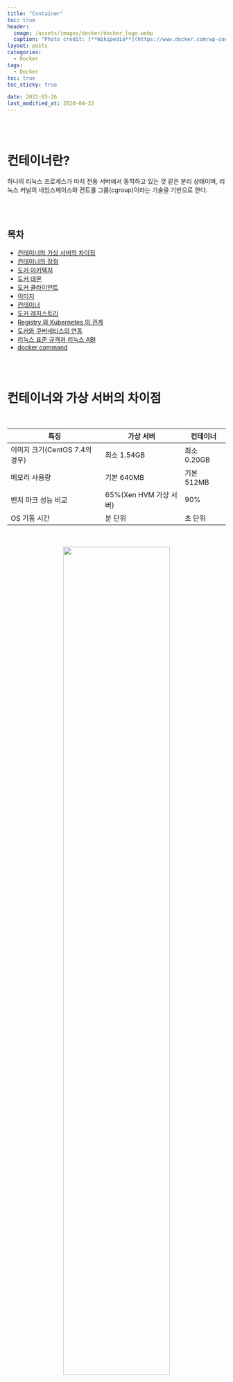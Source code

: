 ```yaml
---
title: "Container"
toc: true
header:
  image: /assets/images/docker/docker_logo.webp
  caption: "Photo credit: [**Wikipedia**](https://www.docker.com/wp-content/uploads/2022/03/vertical-logo-monochromatic.png)"
layout: posts
categories:
  - Docker
tags:
  - Docker
toc: true
toc_sticky: true

date: 2022-03-26
last_modified_at: 2020-04-22
---
```


<br><br>

<a id="home1"></a>

# 컨테이너란?

하나의 리눅스 프로세스가 마치 전용 서버에서 동작하고 있는 것 같은 분리 상태이며, 리눅스 커널의 네임스페이스와 컨트롤 그룹(cgroup)이라는 기술을 기반으로 한다.

<br><br>

## 목차

- [컨테이너와 가상 서버의 차이점](#1)
- [컨테이너의 장점](#2)
- [도커 아키텍처](#3)
- [도커 데몬](#4)
- [도커 클라이언트](#5)
- [이미지](#6)
- [컨테이너](#7)
- [도커 레지스트리](#8)
- [Registry 와 Kubernetes 의 관계](#9)
- [도커와 쿠버네티스의 연동](#10)
- [리눅스 표준 규격과 리눅스 ABI](#11)
- [docker command](#12)


<br><br>

<a id="1"></a> 

# 컨테이너와 가상 서버의 차이점
<br>
<div align="center">
<table>
    <thead>
        <tr>
            <th colspan="1">특징</th>
            <th colspan="1">가상 서버</th>
            <th colspan="1">컨테이너</th>
        </tr>
    </thead>
    <tbody>
        <tr>
            <td>이미지 크기(CentOS 7.4의 경우)</td>
            <td>최소 1.54GB</td>
            <td>최소 0.20GB</td>
        </tr>
        <tr>
            <td>메모리 사용량</td>
            <td>기본 640MB</td>
            <td>기본 512MB</td>
        </tr>
        <tr>
            <td>벤치 마크 성능 비교</td>
            <td>65%(Xen HVM 가상 서버)</td>
            <td>90%</td>
        </tr>
        <tr>
            <td>OS 기동 시간</td>
            <td>분 단위</td>
            <td>초 단위</td>
        </tr>
    </table>
</thead>
<br><br>

<img src="https://user-images.githubusercontent.com/45858414/128109064-84d5312a-7640-4d85-9e60-9d674785ba56.png" width="70%" height="70%"/>
</div>
<br><br>

* Windows나 Mac에서 컨테이너를 돌리려면 리눅스 커널을 위해 가상 서버 필요(Hyper-V[windows10], HyperKit[Mac] 위에서 LinuxKit 기동).
* LinuxKit 은 컨테이너를 실행하기 위한 경량의 리눅스 서브 시스템으로 도커(Docker), IBM, 리눅스 파운데이션(Linux Foundation), 마이크로소프트(Microsoft), ARM, 휴렛 패커드(Hewlett Packard), 인텔(Intel)과 같은 회사가 만듬
* 컨테이너는 하이버바이저상의 가상 서버에서도 사용할 수 있어 퍼블릭 클라우드의 '가상 서버'나 온프레미스의 Openstack 위에서 많이 활용 됨
<br><br>
<div align="center">
<img src="https://user-images.githubusercontent.com/45858414/128111801-372e29b2-5b3d-4ac5-8800-7528aa0580cb.png" width="70%" height="70%"/>

</div>
<br>

<div align="right"> 

[목차로](#home1) 
</div><br><br>



<a id="2"></a> 

# 컨테이너의 장점

<br><br>

### 인프라의 사용률 향상


* 하나의 물리서버나 가상 서버 위에서 여러 개의 컨테이너를 돌릴 수 있다.
* CPU와 메모리 사용률을 높여 하드웨어를 효율적을 이용할 수 있다.

<br><br>

### 빠른 기동 시간

* 컨테이너의 기동 시간은 가상 서버나 물리 서버의 기동 시간보다 훨씬 빠르다.
* 운영체제, 애플리케이션, 미들웨어 등 다양한 이미지를 쉽게 얻을 수 있다.
* 설치 작업이나 설정 작업이 줄어든다.
* 네트워크, 볼륨(외부 저장)을 소프트웨어 정의 오브젝트로 작성할 수 있다.

<br><br>

### 불변 실행 환경(Immutable Infrastructure)

* 애플리케이션 실행에 필요한 소프트웨어를 모두 포함하여 컨테이너를 작성할 수 있다.
* 컨테이너를 조합하여 시스템을 구성함으로써 특징 서버 환경에 대한 종속성을 배제할 수 있따.
* 개발 환경과 운영 환경의 차이를 줄일 수 있다.
<div align="right"> 

[목차로](#home1) 
</div><br><br><br>

<a id="3"></a> 

# 도커 아키텍처

<br>

<div align="center">
<img src="https://user-images.githubusercontent.com/45858414/128115987-5ddec64e-f51c-49a4-8099-a1c33eacd93d.png" width="70%" height="70%"/>
</div>
<br><br>

* 리눅스 커널이 제공하는 기능을 활용하면 자체적 컨테이너를 만드는 것이 가능하나, 재사용이나 공유가 어렵다.
* 도커는 Build(작성), Ship(이동), Run(실행) 기능 지원
* 도커는 도커 데몬 서버와 클라이언트인 도커 커맨드, 이미지 보관소인 레지스트리로 구성



<div align="right"> 

[목차로](#home1) 
</div><br><br>

<a id="4"></a>

# 도커 데몬

* 클라이언트인 도커 커맨드의 명령을 받아들여서 도커 오브젝트인 이미지, 컨테이너, 볼륨, 네트워크 등을 관리
* 네트워크 너머에 있는 원격 클라이언트로부터 요청을 받는 것 가능

<div align="right"> 

[목차로](#home1) 
</div><br><br>

<a id="5"></a>

# 도커 클라이언트

도커 커맨드는 컨테이너를 조작하는 커맨드 라인 유저 인터페이스로 도커 데몬의 클라이언트다.
도커 커맨드는 도커 API를 사용하여 도커 데몬에 요청을 보낸다.

```
    1. docker build : 베이서 이미지에 기능을 추가하여 새로운 이미지를 만들 때 사용
    2. docker pull : 레지스트리에서 이미지를 로컬에 다운로드할 때 사용
    3. docker run : 이미지를 바탕으로 컨테이너를 실행

```
<div align="right"> 

[목차로](#home1) 
</div><br><br>

<a id="6"></a>

# 이미지

이미지는 읽기 전용인 컨테이너의 템플릿을 말한다.(컨테이너를 기동하기 위한 실행 파링과 설정 파일의 묶음)
컨테이너를 실행하면 이미지에 담긴 미들웨어나 애플리케이션이 설정에 따라 기동한다.

예시 ) Jenkins 컨테이너

<div align="center">
<img src="https://user-images.githubusercontent.com/45858414/128120835-f87d1327-72a4-4f07-9e64-6a4bc97b3727.png" width="70%" height="70%"/>
</div>
<br><br>


* 대부분의 이미지는 다른 이미지에 기반하여 만들어진다. (웹 서버인 Nginx의 컨테이너는 리눅스 배포판 중 하나인 데이안에 기반하여 만들어 짐)
* 이미지를 만들 때는 기반 이미지와 설치 스크립트 등을 Dockerfile에 기재하여 빌드한다.
<br>

예시 ) Nginx 컨테이너

<div align="center">
<img src="https://user-images.githubusercontent.com/45858414/128124729-89f1a80f-ad42-4b76-8e46-b0e19aeb8bec.png" width="70%" height="70%"/>
</div>
<br>

1. docker build 명령어를 통해 읽기
2. 기반이 되는 데비안 이미지가 로컬에 없으면 레지스트리로 부터 다운
3. 데비안 이미지를 컨테이너로 기동
4. Nginx 패키지를 설치하고 설정 파일을 추가
5. 새로운 이미지 Nginx로 로컬 리포지터리에 저장

<br>

<div align="right"> 

[목차로](#home1) 
</div><br><br>

<a id="7"></a>

# 컨테이너

컨테이너는 하나의 프로세스라고 불 수 있다.
리눅스의 네임스페이스나 컨트롤 그룹(cgroups)을 통해 다른 프로세스들과 완전히 분리되어 실행되는 프로세스이다.
그러나 컨테이너는 정지된 상태로도 관리되기 때문에 보다 명확하게 표현하자면 '실행 가능한 이미지의 인스턴스' 라고 할 수 있다.

* 'docker run' 명령어를 통해 이미지는 컨테이너로 변환되어 하나의 인스턴스가 된다. (하나의 IP 주소를 가지는 독립된 서버처럼 동작)
* 'docker stop' 혹은 'docker kill' 명령어를 통해 정상 종료 혹은 강제 종료를 할 수 있다. 정지 상태는 삭제된 상태가 아니다.
* 'docker rm' 에 의해 지워지기 전까지 기동했을 때의 샐행 옵션과 로그들을 간직한다.
* 'docker start' 명령어를 사용하여 정지된 컨테이너를 다시 사용할 수 있지만 정지 전 할당된 IP 주소는 유지되지 않는다.

<br>
<div align="center">
<img src="https://user-images.githubusercontent.com/45858414/128132916-7e1abfe0-ae50-458d-9729-e43c654a0770.png" width="70%" height="70%"/>
</div>
<br>

<div align="right"> 

[목차로](#home1) 
</div><br><br>

<a id="8"></a>

# 도커 레지스트리

<br>

* 도커 레지스트리는 컨테이너의 이미지가 보관 되는 곳이다. 도커는 기본으로 도커 허브에 있는 이미지를 찾도록 설정되어 있다.
* 레지스트리 : 리포지터리를 여러개 가지는 보관 서비스
* 리포지터리 : 하나의 이미지에 대해 태그를 사용하여 다양한 출시 버전을 보관

<br><br>

### 퍼블릭 레지스트리

<br>

누구나 이용할 수 있도록 공개된 레지스트리. 도커 허브의 경우 무료로 사용 가능.(비공개는 과금)

git에 있는 Dockerfile이나 소스 코드를 편집하여 push 하면 자동으로 이미지를 빌드하고 repository에 등록해 주고, container의 취약성을 검사하고 보고 해주는 registry 도 있다.

* Docker Hub
* Quay

<br><br>

### 클라우드 레지스트리

<br>

퍼블릭 클라우드가 제공하는 Registry 서비스. 접근 가능한 계정을 제한하여 비공개로 운영할 수 있다.

* Amazon Elastic Container Registry
* Azure Container Registry
* Google Container Registry
* IBM Colud Container Registry

<br><br>

### 비공개 레지스트리

<br>

회사나 팀 전용으로 Registry를 구축하여 운영하는 경우에 해당. 오픈 소스로 이용할 수 있는 Registry software는 아래와 같다.

* Harbor
* GitLab Container Registry
* registry

쿠버네티스를 코어로 하는 소프트웨어 제품들 중에는 레지스트리 기능이 포함된 경우도 있다.

<div align="right"> 

[목차로](#home1) 
</div><br><br>

<a id="9"></a>

# Registry 와 Kubernetes 의 관계

<br>

쿠버네티스에서도 Registry에서 이미지를 다운로드 받아 컨테이너를 실행함.


1. docker build로 이미지 빌드
2. docker push로 이미지를 Registry에 등록
3. kubectl 커맨드로 매니페스트에 기재한 오브젝트들의 생성 요청
4. 매니페스트에 기재된 Repository로 부터 컨테이너의 이미지를 다운
5. Container 를 Pod 위에서 기동

예시) 

<div align="center">
<img src="https://user-images.githubusercontent.com/45858414/128136339-cda2870d-b611-46de-ba92-9d3869dc582b.png" width="70%" height="70%"/>
</div>

<div align="right"> 

[목차로](#home1) 
</div><br><br>

<a id="10"></a>

# 도커와 쿠버네티스의 연동

<br>

쿠버네티스는 도커를 컨테이너의 런타임 환경으로 사용. 

* 도커 데몬 프로세스인 dockerd 와 연동하여 동작하는 containerd 프로세스는 도커 기업이 개발하다가 CNCF(Cloud Native Computing Foundation)로 기증
* containerd는 이미지 보관 및 전송, 컨테이너 실행, 볼륨과 네트워크 연결과 같은 컨테이너의 라이프 사이클을 호스트에서 완전히 관리할 수 있게 됨
* containerd의 버전 1.1 부터는 CRI(Container Runtime Interface)에 대응하여 네이티브 kubelet 도 연동 가능
* conteinerd는 OCI(Open Container Initiative)의 표준 사양에 준하는 컨테이너 런타임 runC를 사용
* CRI를 통해 컨테이너 실행 요청을 받으면 containerd는 containerd-shim을 만든다. runC는 컨테이너를 띄운 후 바로 종료하며, containerd-shim 이 프로세르로 남음.
* 향후 쿠버네티스의 컨테이너 실행 환경은 도커 설치를 필수로 하지 않게 되어, 보다 심플, 경량화 된 방향으로 개발 진행 중. (public cloud 의 쿠버네티스도 kublet이 containerd와 직접 연계하는 방향으로 진행)

<br><br>
<div align="center">
<img src="https://user-images.githubusercontent.com/45858414/128138268-437c318f-60eb-4415-b74e-224097ae7549.png" width="70%" height="70%"/>
</div>

<div align="right"> 

[목차로](#home1) 
</div><br><br>

<a id="11"></a>

# 리눅스 표준 규격과 리눅스 ABI

<br>

리눅스 배포판과 커널 버전이 달라도 동작하는 이유는

1. LBS(Linux Base Standard)는 소스 코드를 컴파일한 시점에서 호환성 있는 머신 코드를 생성하도록 ISO 규격으로 표준화되어 있다.
2. 리눅스 ABI(Application Binary Interface)로 인해 리눅스 커널의 버전이 올라가도 유저 공간에서 동작하는 바이너리 레벨의 호환성은 유지된다.

<br>

### 리눅스 커널 기술

<br>

##### 1. Namespace

<br>

네임스페이스는 리눅스 커널에 사용된 기술로 컨테이너가 하나의 독립된 서버와 같이 동작할 수 있게 한다. 네임스페이스를 사용하면 특정 프로세스를 다른 프로세스로부터 분리시켜 같은 네임스페이스 내에서만 접근할 수 있도록 제한할 수 있다.

<div align="center">
<table>
    <thead>
        <tr>
            <th colspan="1">네임스페이스</th>
            <th colspan="1">의미</th>
            <th colspan="1">역할</th>
        </tr>
    </thead>
    <tbody>
        <tr>
            <td>pid</td>
            <td>PID: Process ID</td>
            <td>리눅스 커널의 프로세스 ID 분리</td>
        </tr>
        <tr>
            <td>net</td>
            <td>NET: Networking</td>
            <td>네트워크 인터페이스(NET) 관리</td>
        </tr>
        <tr>
            <td>ipc</td>
            <td>IPC: Inter Process Communication</td>
            <td>프로세스 간 통신(IPC) 접근 관리</td>
        </tr>
        <tr>
            <td>mnt</td>
            <td>MNT: Mount</td>
            <td>파일 시스템의 마운트 관리</td>
        </tr>
        <tr>
            <td>uts</td>
            <td>UTS: Unix Timesharing System</td>
            <td>커널과 버전 식별자 분리</td>
        </tr>
    </table>
</thead>
</div>

<br><br>

##### 2. 컨트롤 그룹(cgroup)

<br>

도커는 리눅스 커널의 cgroup을 사용한다. cgroup은 프로세스별로 CPU 시간이나 메모리 사용량과 같은 자원을 감시하고 제한한다.

<br><br>

##### 3. 유니온 파일 시스템(UnionFS)

<br>

UnionFS는 다른 파일 시스템에서 파일이나 디렉터리를 투과적으로 겹쳐서, 하나의 일관적인 파일 시스템으로 사용할 수 있게 한다. 도커에서는 UnionFS의 여러 구현체(aufs, vtrfs, overlay2) 중 하나를 선택할 수 있다.
예전에는 aufs가 사용되었으나, Docker CE 버전 17.12 에서는 보다 빠르게 동작하고 구조가 간단한 overlay2가 사용된다.

<br><br>

##### 4. OCI(Open Container Initiative)

<br>

컨테이너의 표준 사양을 책정하기 위해 2015년 6월에 만들어진 단체.

설립 초기에는 도커가 사실상 컨테이너의 표준이었으나, CoreOS가 또 다른 표준화를 진행하고 있어 업계 표준이 필요해짐에 따라, 2017년 7월에 발표한 OCI v1.0은 컨테이너 런타임의 표준 사양인 Runtime Specification v1.0과 이미지 포맷의 표준 사양인 Format Specification v1.0 으로 구성된다.

이에 맞춘 도커의 runC가 있으며, CoreOS의 컨테이너 런타임 rkt도 진행중.

<div align="right"> 

[목차로](#home1) 
</div><br><br>

<a id="12"></a>

# 도커 커맨드
<br>

### 컨테이너 환경 표시
<br>
<table>
    <thead>
        <tr>
            <th colspan="1">커맨드 실행</th>
            <th colspan="1">설명</th>
        </tr>
    </thead>
    <tbody>
        <tr>
            <td>docker version</td>
            <td>도커 클라이언트와 서버 버전 표시</td>
        </tr>
    </tbody>
</table>
<br>

### 컨테이너의 3대 기능
<br>

##### 1. 컨테이너 이미지 빌드 
<br>
<table>
    <thead>
        <tr>
            <th colspan="1">커맨드 실행 예</th>
            <th colspan="1">설명</th>
        </tr>
    </thead>
    <tbody>
        <tr>
            <td>docker build -t 리포지터리:[태그] <br> docker image build -t 리포지터리:[태그]</td>
            <td>현 디렉터리에 있는 Dockerfile을 바탕으로 이미지를 빌드</td>
        </tr>
        <tr>
            <td>docker images <br> docker images ls</td>
            <td>로컬 이미지 목록</td>
        </tr>
        <tr>
            <td>docker rmi 이미지 <br> docker image rm 이미지</td>
            <td>로컬 이미지 삭제</td>
        </tr>
        <tr>
            <td>docker rmi -f 'docker images -aq' <br> docker image prune -a</td>
            <td>로컬 이미지 일괄 삭제</td>
        </tr>
    </tbody>
</table>
<br>
<div align="right"> 

[목차로](#home1) 
</div><br><br>

##### 2. 이미지의 이동과 공유
<br>
<table>
    <thead>
        <tr>
            <th colspan="1">커맨드 실행 예</th>
            <th colspan="1">설명</th>
        </tr>
    </thead>
    <tbody>
        <tr>
            <td>docker pull 원격_리포지터리:[태그] <br> docker image pull 원격_리포지터리:[태그]</td>
            <td>원격 리포지터리의 이미지를 다운로드</td>
        </tr>
        <tr>
            <td>docker tag 이미지:[태그] 원격_리포지터리:[태그] <br> docker image tag 이미지:[태그] 원격_리포지터리:[태그]</td>
            <td>로컬 이미지에 태그 부여</td>
        </tr>
        <tr>
            <td>docker login 레지스트리_서버_URL</td>
            <td>레지스트리 서비스에 로그인</td>
        </tr>
        <tr>
            <td>docker push 원격_리포지터리:[태그]<br>docker image push 원격_리포지터리:[태그]</td>
            <td>로컬 이미지를 레지스트리 서비스에 등록</td>
        </tr>
        <tr>
            <td>docker save -o 파일명 이미지<br>docker image save -o 파일명 이미지</td>
            <td>이미지를 아카이브 형식 파일로 기록</td>
        </tr>
        <tr>
            <td>docker load -i 파일명<br>docker image load -i 파일명</td>
            <td>아카이브 형식 파일을 리포지터리에 등록</td>
        </tr>
        <tr>
            <td>docker export &lt 컨테이너명 | 컨테이너ID &gt -o 파일명 <br>docker container export &lt 컨테이너명 | 컨테이너ID &gt -o 파일명 </td>
            <td>컨테이너명 또는 컨테이너ID로 컨테이너를 지정해서 tar 형식 파일로 기록</td>
        </tr>
        <tr>
            <td>docker import 파일명 리포지터리:[태그]<br>docker image import 파일명 리포지터리:[태그]</td>
            <td>파일로 저장된 이미지를 리포지터리에 입력</td>
        </tr>
    </tbody>
</table>
<br>
<div align="right"> 

[목차로](#home1) 
</div><br><br>

##### 3. 컨테이너 실행
<br>
<table>
    <thead>
        <tr>
            <th colspan="1">커맨드 실행 예</th>
            <th colspan="1">설명</th>
        </tr>
    </thead>
    <tbody>
        <tr>
            <td>docker run --rm -it 이미지 커맨드<br>docker run container --rm -it 이미지 커맨드</td>
            <td>대화형으로 컨테이너를 기동해서 커맨드를 실행, 종료시에는 컨테이너를 삭제. 커맨드에 sh와 bash를 지정하면 대화형 셸로 리눅스 명령어 실행 가능</td>
        </tr>
        <tr>
            <td>docker run -d -p 5000:80 이미지<br> docker container run -d -p 5000:80 이미지</td>
            <td>백그라운드로 컨테이너를 실행. 컨테이너 내 프로세ㅅ의 표준 출력과 표준 에러 출력은 로그에 보존. 보존된 로그의 출력은 'docker logs' 참조. '-p'는 포트 포워딩으로 '호스트_포트:컨테이너_포트'로 지정</td>
        </tr>
        <tr>
            <td>dockerrun -d --name 컨테이너명 -p 5000:80 이미지<br>dockerrun container -d --name 컨테이너명 -p 5000:80 이미지</td>
            <td>컨테이너에 이름을 지정하여 실행</td>
        </tr>
        <tr>
            <td>docker run -v 'pwd'/html:/usr/share/nginx/html -d -p 5000:80 nginx<br>docker container run -v 'pwd'/html:/usr/share/nginx/html -d -p 5000:80 nginx</td>
            <td>컨테이너에 파일 시스템에 디렉터리를 마운트하면서 실행. '-v'는 '로컬_절대_경로:컨테이너_내_경로'</td>
        </tr>
        <tr>
            <td>docker exec -it &lt 컨테이너명 | 컨테이너 ID &gt sh<br>docker container exec -it &lt 컨테이너명 | 컨테이너 ID &gt sh</td>
            <td>실행 중인 컨테이너에 대해서 대화형 셸을 실행</td>
        </tr>
        <tr>
            <td>docker ps<br>docker container ls</td>
            <td>실행 중인 컨테이너 목록 출력</td>
        </tr>
        <tr>
            <td>docker ps -a<br>docker container ls -a</td>
            <td>정지된 컨테이너도 포함하여 출력</td>
        </tr>
        <tr>
            <td>docker stop &lt 컨테이너명 | 컨테이너 ID &gt<br>docker container stop &lt 컨테이너명 | 컨테이너 ID &gt</td>
            <td>컨테이너의 주 프로세스에 시그널 SIGTERM을 전송하여 종료 요청. 타임 아웃 시 강제 종료 진행</td>
        </tr>
        <tr>
            <td>docker kill &lt 컨테이너명 | 컨테이너 ID &gt<br>docker container kill &lt 컨테이너명 | 컨테이너 ID &gt</td>
            <td>컨테이너를 강제 종료</td>
        </tr>
        <tr>
            <td>docker rm &gt 컨테이너명 | 컨테이너 ID &lt<br>docker container rm &gt 컨테이너명 | 컨테이너 ID &lt</td>
            <td>종료한 컨테이너를 삭제</td>
        </tr>
        <tr>
            <td>docker rm 'docker ps -a -q'<br>docker container rm 'docker ps -a -q'</td>
            <td>종료한 컨테이너를 일괄 삭제</td>
        </tr>
        <tr>
            <td>docker commit &gt 컨테이너명 | 컨테이너 ID &lt 리포지터리:[태그]<br>docker container commit  &gt 컨테이너명 | 컨테이너 ID &lt 리포지터리:[태그]</td>
            <td>컨테이너를 이미지로서 리포지터리에 저장</td>
        </tr>
    </tbody>
</table>
<br>
<div align="right"> 

[목차로](#home1) 
</div><br><br>

### 디버그 관련 기능
<br>

<table>
    <thead>
        <tr>
            <th colspan="1">커맨드 실행 예</th>
            <th colspan="1">설명</th>
        </tr>
    </thead>
    <tbody>
        <tr>
            <td>docker logs &lt 컨테이너명 | 컨테이너 ID &gt <br>docker container logs &lt 컨테이너명 | 컨테이너 ID &gt</td>
            <td>컨테이너 로그를 출력</td>
        </tr>
        <tr>
            <td>docker logs -f &lt 컨테이너명 | 컨테이너 ID &gt<br>docker container logs -f &lt 컨테이너명 | 컨테이너 ID &gt</td>
            <td>컨테이너 로그를 실시간으로 표시</td>
        </tr>
        <tr>
            <td>docker ps -a<br>docker container ls -a</td>
            <td>컨테이너 목록 표시</td>
        </tr>
        <tr>
            <td>docker exec -it &lt 컨테이너명 | 컨테이너 ID &gt 커맨드<br>docker container exec -it &lt 컨테이너명 | 컨테이너 ID &gt 커맨드</td>
            <td>실행 중인 컨테이너에 대해서 대화형으로 커맨드를 실행</td>
        </tr>
        <tr>
            <td>docker inspect &lt 컨테이너명 | 컨테이너 ID &gt<br>docker container inspect &lt 컨테이너명 | 컨테이너 ID &gt</td>
            <td>상세한 컨테이너의 정보를 표시</td>
        </tr>
        <tr>
            <td>docker stats<br>docker container stats</td>
            <td>컨테이너 실행 상태를 실시간으로 표시</td>
        </tr>
        <tr>
            <td>docker attach --sig-proxy=false &lt 컨테이너명 | 컨테이너 ID &gt<br>docker container attach --sig-proxy=false &lt 컨테이너명 | 컨테이너 ID &gt</td>
            <td>컨테이너 표준 출력을 화면에 표시</td>
        </tr>
        <tr>
            <td>docker pause &lt 컨테이너명 | 컨테이너 ID &gt<br>docker container pause &lt 컨테이너명 | 컨테이너 ID &gt</td>
            <td>컨테이너를 일시정지</td>
        </tr>
        <tr>
            <td>docker unpause &lt 컨테이너명 | 컨테이너 ID &gt<br>docker container unpause &lt 컨테이너명 | 컨테이너 ID &gt</td>
            <td>컨테이너 일시정지를 해제</td>
        </tr>
        <tr>
            <td>docker start -a &lt 컨테이너명 | 컨테이너 ID &gt<br>docker container start -a &lt 컨테이너명 | 컨테이너 ID &gt</td>
            <td>정지한 컨테이너를 실행. 이 때 표준 출력과 표준 에러 출력을 터미널에 출력</td>
        </tr>
    </tbody>
</table>
<br>
<div align="right"> 

[목차로](#home1) 
</div><br><br>

### 쿠버네티스 중복 기능
<br>

##### 1. 네트워크 관련
<br>

<img src="https://user-images.githubusercontent.com/45858414/129868581-529945d2-771a-428e-bf2c-be9d816684ae.png" width="70%" heigh="70%">

<br>
<table>
    <thead>
        <tr>
            <th colspan="1">커맨드 실행 예</th>
            <th colspan="1">설명</th>
        </tr>
    </thead>
    <tbody>
        <tr>
            <td>docker network create 네트워크 명</td>
            <td>컨테이너 네트워크를 작성</td>
        </tr>
        <tr>
            <td>docker network ls</td>
            <td>컨테이너 네트워크 목록 출력</td>
        </tr>
        <tr>
            <td>docker network rm 네트워크명</td>
            <td>컨테이너 네트워크 삭제</td>
        </tr>
        <tr>
            <td>docker network prune</td>
            <td>미사용 컨테이너 네트워크 삭제</td>
        </tr>
        <tr>
            <td>docker network inspect</td>
            <td>네트워크명을 지정해서 자세한 내용을 표시</td>
        </tr>
        <tr>
            <td>docker network connect</td>
            <td>컨테이너를 컨테이너 네트워크에 접속</td>
        </tr>
        <tr>
            <td>docker network disconnect</td>
            <td>컨테이너를 컨테이너 네트워크에 분리</td>
        </tr>
    </tbody>
</table>
<br>
<div align="right"> 

[목차로](#home1) 
</div><br><br>

##### 2. 퍼시스턴트 볼륨 관련
<br>
<table>
    <thead>
        <tr>
            <th colspan="1">커맨드 실행 예</th>
            <th colspan="1">설명</th>
        </tr>
    </thead>
    <tbody>
        <tr>
            <td>docker volume create 볼륨명</td>
            <td>퍼시스턴트 볼륨 작성</td>
        </tr>
        <tr>
            <td>docker volume ls</td>
            <td>퍼시스턴트 볼륨 목록 출력</td>
        </tr>
        <tr>
            <td>docker volume rm 볼륨명</td>
            <td>퍼시스턴트 볼륨 목록 출력</td>
        </tr>
        <tr>
            <td>docker volume prune</td>
            <td>미사용 퍼시스턴트 볼륨 삭제</td>
        </tr>
    </tbody>
</table>
<br>
<div align="right"> 

[목차로](#home1) 
</div><br><br>

##### 3. docker compose 관련
<br>
<table>
    <thead>
        <tr>
            <th colspan="1">커맨드 실행 예</th>
            <th colspan="1">설명</th>
        </tr>
    </thead>
    <tbody>
        <tr>
            <td>docker-compose up -d</td>
            <td>현 디렉터리의 docker-compose.yml을 사용해서 복수의 컨테이너를 기동</td>
        </tr>
        <tr>
            <td>docker-compose ps</td>
            <td>docker-compose 관리하에 실행 중인 컨테이너의 목록을 출력</td>
        </tr>
        <tr>
            <td>docker-compose down</td>
            <td>docker-compose 관리하의 컨테이너를 정지</td>
        </tr>
        <tr>
            <td>docker-compose down --rmi all</td>
            <td>docker-compose 관리하의 컨테이너를 정지하고, 이미지도 삭제</td>
        </tr>
    </tbody>
</table>
<br>
<div align="right"> 

[목차로](#home1) 
</div><br><br>

### 출처: 15단계로 배우는 도커와 쿠버네티스